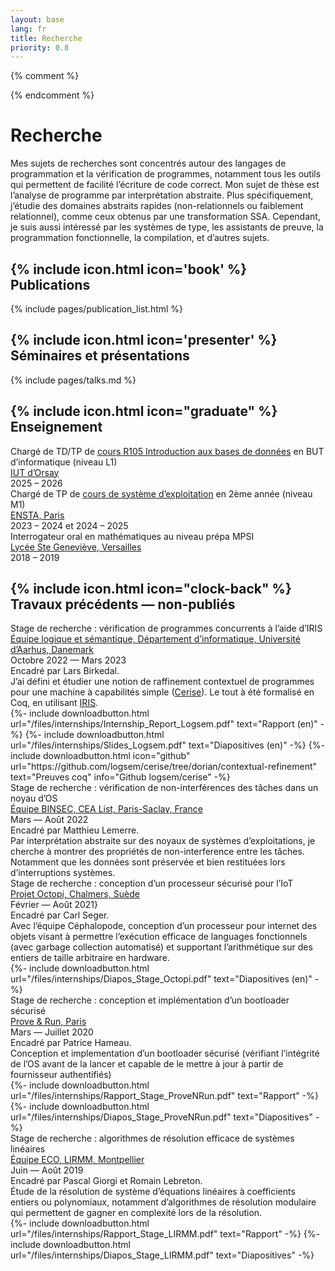 ```yaml
---
layout: base
lang: fr
title: Recherche
priority: 0.8
---
```

{% comment %}
<!-- LTeX: language=fr -->
{% endcomment %}

# Recherche

Mes sujets de recherches sont concentrés autour des langages de programmation
et la vérification de programmes, notamment tous les outils qui permettent de
facilité l’écriture de code correct. Mon sujet de thèse est l’analyse de programme par interprétation abstraite. Plus
spécifiquement, j’étudie des domaines abstraits rapides (non-relationnels ou
faiblement relationnel), comme ceux obtenus par une transformation SSA.
Cependant, je suis aussi intéressé par les systèmes de type, les assistants de preuve,
la programmation fonctionnelle, la compilation, et d’autres sujets.

## {% include icon.html icon='book' %} Publications

{% include pages/publication_list.html %}

## {% include icon.html icon='presenter' %} Séminaires et présentations

{% include pages/talks.md %}


## {% include icon.html icon="graduate" %} Enseignement

<div class="timeline content">
	<div class="container"><div class="box">
		<div class="title">Chargé de TD/TP de <a href="https://cours.iut-orsay.fr/course/view.php?id=925">cours R105 Introduction aux bases de données</a> en BUT d’informatique (niveau L1)</div>
		<div class="place"><a class="link" href="https://www.iut-orsay.universite-paris-saclay.fr/" hreflang="fr">IUT d’Orsay</a></div>
		<div class="date">2025 &ndash; 2026</div>
	</div></div>
	<div class="container"><div class="box">
		<div class="title">Chargé de TP de <a href="{% include url.txt url='files/teaching/os-ensta' %}">cours de système d’exploitation</a> en 2ème année (niveau M1)</div>
		<div class="place"><a class="link" href="https://www.ensta-paris.fr/" hreflang="fr">ENSTA, Paris</a></div>
		<div class="date">2023 &ndash; 2024 et 2024 &ndash; 2025</div>
	</div></div>
	<div class="container"><div class="box">
		<div class="title">Interrogateur oral en mathématiques au niveau prépa MPSI</div>
		<div class="place"><a class="link" href="https://www.bginette.com/" hreflang="fr">Lycée Ste Geneviève, Versailles</a></div>
		<div class="date">2018 &ndash; 2019</div>
	</div></div>
</div>

## {% include icon.html icon="clock-back" %} Travaux précédents &mdash; non-publiés

<div class="timeline content">
	<div class="container"><div class="box">
		<div class="title">Stage de recherche : vérification de programmes concurrents à l’aide d’IRIS</div>
		<div class="place">
			<a class="link" href="https://cs.au.dk/research/logic-and-semantics" hreflang="en">Équipe logique et sémantique, Département d’informatique, Université d’Aarhus, Danemark</a>
		</div>
		<div class="date">Octobre 2022 &mdash; Mars 2023</div>
		<div class="desc">Encadré par Lars Birkedal.<br>
			J’ai défini et étudier une notion de raffinement contextuel de programmes pour une
			machine à capabilités simple
			(<a class="link external" href="https://cs.au.dk/~birke/papers/cerise.pdf" hreflang="en">Cerise</a>).
			Le tout à été formalisé en Coq, en utilisant <a  class="link external" href="https://iris-project.org/" hreflang="en">IRIS</a>.
			<div class="llinks">
				{%- include downloadbutton.html url="/files/internships/Internship_Report_Logsem.pdf" text="Rapport (en)" -%}
				{%- include downloadbutton.html url="/files/internships/Slides_Logsem.pdf" text="Diapositives (en)" -%}
				{%- include downloadbutton.html icon="github"
					url="https://github.com/logsem/cerise/tree/dorian/contextual-refinement"
					text="Preuves coq"
					info="Github logsem/cerise"
				-%}
			</div>
		</div></div>
	</div>
	<div class="container"><div class="box">
		<div class="title">Stage de recherche : vérification de non-interférences des tâches dans un noyau d’OS</div>
		<div class="place">
			<a class="link" href="https://binsec.github.io/" hreflang="en">Équipe BINSEC, CEA List, Paris-Saclay, France</a>
		</div>
		<div class="date">Mars &mdash; Août 2022</div>
		<div class="desc">Encadré par Matthieu Lemerre.<br>
			Par interprétation abstraite sur des noyaux de systèmes d’exploitations, je cherche à montrer
			des propriétés de non-interference entre les tâches. Notamment que les données sont préservée
			et bien restituées lors d’interruptions systèmes.
		</div></div>
	</div>
	<div class="container"><div class="box">
		<div class="title">Stage de recherche : conception d’un processeur sécurisé pour l’IoT</div>
		<div class="place">
			<a class="link" href="https://octopi.chalmers.se/" hreflang="en">Projet Octopi, Chalmers, Suède</a>
		</div>
		<div class="date">Février &mdash; Août 2021}</div>
		<div class="desc">Encadré par Carl Seger.<br>
			Avec l’équipe Céphalopode, conception d’un processeur pour internet des objets visant à permettre
			l’exécution efficace de languages fonctionnels (avec garbage collection automatisé) et supportant l’arithmétique
			sur des entiers de taille arbitraire en hardware.
			<div class="llinks">
        {%- include downloadbutton.html url="/files/internships/Diapos_Stage_Octopi.pdf" text="Diapositives (en)" -%}
			</div>
		</div></div>
	</div>
	<div class="container"><div class="box">
		<div class="title">Stage de recherche : conception et implémentation d’un bootloader sécurisé</div>
		<div class="place">
			<a class="link" href="https://www.provenrun.com/" hreflang="en">Prove & Run, Paris</a>
		</div>
		<div class="date">Mars &mdash; Juillet 2020</div>
		<div class="desc">Encadré par Patrice Hameau.<br>
			Conception et implementation d’un bootloader sécurisé (vérifiant l’intégrité de l’OS
			avant de la lancer et capable de le mettre à jour à partir de fournisseur authentifiés)
			<div class="llinks">
				{%- include downloadbutton.html url="/files/internships/Rapport_Stage_ProveNRun.pdf" text="Rapport" -%}
				{%- include downloadbutton.html url="/files/internships/Diapos_Stage_ProveNRun.pdf" text="Diapositives" -%}
			</div>
		</div></div>
	</div>
	<div class="container"><div class="box">
		<div class="title">Stage de recherche : algorithmes de résolution efficace de systèmes linéaires</div>
		<div class="place">
			<a class="link" href="https://www.lirmm.fr/recherche/equipes/eco" hreflang="fr">Équipe ECO, LIRMM, Montpellier</a>
		</div>
		<div class="date">Juin &mdash; Août 2019</div>
		<div class="desc">Encadré par Pascal Giorgi et Romain Lebreton.<br>
			Étude de la résolution de système d’équations linéaires à coefficients
			entiers ou polynomiaux, notamment d’algorithmes de résolution modulaire qui permettent de gagner en complexité
			lors de la résolution.
			<div class="llinks">
        {%- include downloadbutton.html url="/files/internships/Rapport_Stage_LIRMM.pdf" text="Rapport" -%}
				{%- include downloadbutton.html url="/files/internships/Diapos_Stage_LIRMM.pdf" text="Diapositives" -%}
			</div>
		</div>
	</div></div>
</div>
